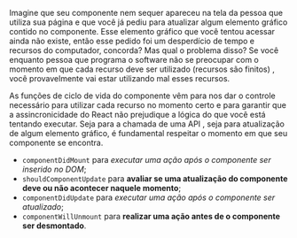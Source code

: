 Imagine que seu componente nem sequer apareceu na tela da pessoa que utiliza sua página e que você já pediu para atualizar algum elemento gráfico contido no componente. Esse elemento gráfico que você tentou acessar ainda não existe, então esse pedido foi um desperdício de tempo e recursos do computador, concorda? Mas qual o problema disso? Se você enquanto pessoa que programa o software não se preocupar com o momento em que cada recurso deve ser utilizado (recursos são finitos) , você provavelmente vai estar utilizando mal esses recursos.


As funções de ciclo de vida do componente vêm para nos dar o controle necessário para utilizar cada recurso no momento certo e para garantir que a assincronicidade do React não prejudique a lógica do que você está tentando executar. Seja para a chamada de uma API , seja para atualização de algum elemento gráfico, é fundamental respeitar o momento em que seu componente se encontra.

- `componentDidMount` para *executar uma ação após o componente ser inserido no DOM*;
- `shouldComponentUpdate` para **avaliar se uma atualização do componente deve ou não acontecer naquele momento**;
- `componentDidUpdate` para *executar uma ação após o componente ser atualizado*;
- `componentWillUnmount` para **realizar uma ação antes de o componente ser desmontado**.